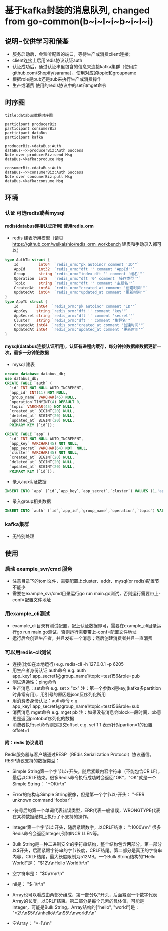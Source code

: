 # 基于kafka封装的消息队列, changed from go-common(b~i~l~i~b~i~l~i)
## 说明~仅供学习和借鉴
* 服务启动后，会监听配置的端口，等待生产或消费client连接;
* client连接上后用redis协议认证auth
* 认证成功后，通过认证串里包含的信息来连接kafka集群（使用库github.com/Shopify/sarama），使用对应的topic和groupname
* 根据role是pub还是sub来执行生产或消费操作
* 生产或消费 使用的redis协议中的set和mget命令

## 时序图
```sequence
title:databus数据时序图

participant producerBiz
participant consumerBiz
participant dataBus
participant kafka

producerBiz->dataBus:Auth
dataBus-->>producerBiz:Auth Success
Note over producerBiz:send Msg
dataBus->kafka:produce Msg

consumerBiz->dataBus:Auth
dataBus-->>consumerBiz:Auth Success
Note over consumerBiz:pull Msg
dataBus->kafka:consume Msg
```

## 环境
### 认证 可选redis或者mysql
#### redis(databus连接认证所用) 使用redis_orm
* redis 建表所用模型（请见 https://github.com/weikaishio/redis_orm_workbench 建表和手动录入都可以）
```go
type AuthTb struct {
	Id         int64  `redis_orm:"pk autoincr comment 'ID'"`
	AppId      int32  `redis_orm:"dft '' comment 'AppId'"`
	Group      string `redis_orm:"index dft '' comment '组名'"`
	Operation  int8   `redis_orm:"dft '0' comment '操作类型'"`
	Topic      string `redis_orm:"dft '' comment '主题名'"`
	CreatedAt  int64  `redis_orm:"created_at comment '创建时间'"`
	UpdatedAt  int64  `redis_orm:"updated_at comment '更新时间'"`
}
type AppTb struct {
	Id        int64  `redis_orm:"pk autoincr comment 'ID'"`
	AppKey    string `redis_orm:"dft '' comment 'key'"`
	AppSecret string `redis_orm:"dft '' comment 'secret'"`
	Cluster   string `redis_orm:"dft '' comment '集群名'"`
	CreatedAt int64  `redis_orm:"created_at comment '创建时间'"`
	UpdatedAt int64  `redis_orm:"updated_at comment '更新时间'"`
}
```
#### mysql(databus连接认证所用)，认证有进程内缓存，每分钟拉数据库数据更新一次，最多一分钟脏数据
* mysql 建表
```sql
create database databus_db;
use databus_db;
CREATE TABLE `auth` (
  `id` INT NOT NULL AUTO_INCREMENT,
  `app_id` INT(11) NOT NULL,
  `group_name` VARCHAR(45) NULL,
  `operation`TINYINT(4) DEFAULT 0,
  `topic` VARCHAR(45) NOT NULL,
  `created_at` BIGINT(20) NULL,
  `deleted_at` BIGINT(20) NULL,
  `updated_at` BIGINT(20) NULL,
  PRIMARY KEY (`id`));

CREATE TABLE `app` (
  `id` INT NOT NULL AUTO_INCREMENT,
  `app_key` VARCHAR(45) NOT NULL,
  `app_secret` VARCHAR(64) NOT  NULL,
  `cluster` VARCHAR(45) NOT NULL,
  `created_at` BIGINT(20) NULL,
  `deleted_at` BIGINT(20) NULL,
  `updated_at` BIGINT(20) NULL,
  PRIMARY KEY (`id`));
```
* 录入app认证数据
```sql
INSERT INTO `app` (`id`,`app_key`,`app_secret`,`cluster`) VALUES (1,'app_key1','app_secret1','cluster1');
```
* 录入group相关数据
```sql
INSERT INTO `auth` (`id`,`app_id`,`group_name`,`operation`,`topic`) VALUES (1,1,'group_name1',3,'test156');
```
### kafka集群 
* 无特别处理

## 使用
### 启动 example_svr/cmd 服务
* 注意目录下的toml文件，需要配置上cluster、addr、mysql(or redis)配置节不能少
* 需要在example_svr/cmd目录运行go run main.go测试，否则运行需要带上-conf=配置文件地址

### 用example_cli测试
* example_cli目录有测试配置，配上认证数据即可，需要在example_cli目录运行go run main.go测试，否则运行需要带上-conf=配置文件地址
* 运行后会创建生产者，并且发布一个消息；然后创建消费者并且一直消费

### 可以用redis-cli测试
* 连接(比如在本地运行) e.g. redis-cli -h 127.0.0.1 -p 6205
* 用生产者身份认证 auth命令 e.g. auth app_key1:app_secret1@group_name1/topic=test156&role=pub
* 测试连通性：ping命令
* 生产消息：set命令 e.g. set x "xx"  注：第一个参数x是key,(kafka多partition时非常有用)，用引号的原因是json反序列化所用
* 用消费者身份认证：auth命令 e.g. app_key1:app_secret1@group_name1/topic=test156&role=sub
* 消费消息 mget命令 e.g. mget pb  注：如果没有消息会block一段时间，pb意思是返回protobuf序列化的数据
* 消费者执行set命令则是提交offset e.g. set 1 1 表示针对partion=1的设置offset=1

#### 附：redis 协议说明
Redis服务器与客户端通过RESP（REdis Serialization Protocol）协议通信。RESP协议支持的数据类型：
* Simple String第一个字节以+开头，随后紧跟内容字符串（不能包含CR LF），最后以CRLF结束。很多Redis命令执行成功时会返回"OK"，"OK"就是一个Simple String：
"+OK\\r\\n"

* Error的结构与Simple String很像，但是第一个字节以-开头：
"-ERR unknown command 'foobar'"

* -符号后的第一个单词代表错误类型，ERR代表一般错误，WRONGTYPE代表在某种数据结构上执行了不支持的操作。

* Integer第一个字节以:开头，随后紧跟数字，以CRLF结束：
":1000\\r\\n"
很多Redis命令会返回Integer,例如INCR LLEN等。

* Bulk String是一种二进制安全的字符串结构，整个结构包含两部分。第一部分以$开头，后面紧跟字符串的字节长度，CRLF结尾。第二部分是真正的字符串内容，CRLF结尾，最大长度限制为512MB。一个Bulk String结构的"Hello World!"是：
"$12\\r\\nHello World!\\r\\n"

* 空字符串是：
"$0\\r\\n\\r\\n"  

* nil是：
"$-1\\r\\n"

* Array也可以看成由两部分组成，第一部分以*开头，后面紧跟一个数字代表Array的长度，以CRLF结束。第二部分是每个元素的具体值，可能是Integer，可能是Bulk String。Array结构的["hello", "world"]是：
"*2\\r\\n$5\\r\\nhello\\r\\n$5\\r\\nworld\\r\\n"

* 空Array：
"*-1\\r\\n" 
